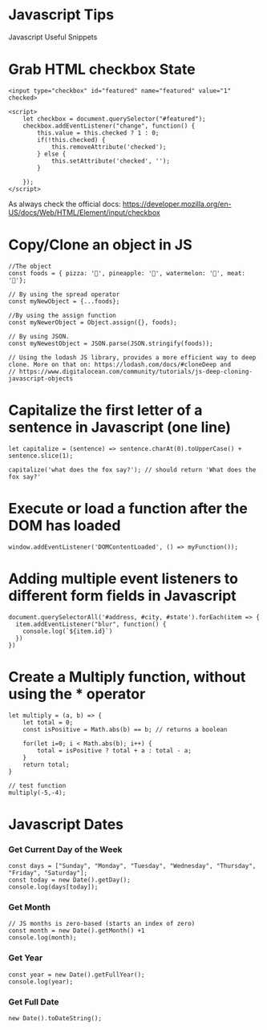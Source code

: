 # Javascript Tips 
Javascript Useful Snippets

# Grab HTML checkbox State
`<input type="checkbox" id="featured" name="featured" value="1" checked>`
```
<script>
    let checkbox = document.querySelector("#featured");
    checkbox.addEventListener("change", function() {
        this.value = this.checked ? 1 : 0;
        if(!this.checked) {
            this.removeAttribute('checked');
        } else {
            this.setAttribute('checked', '');
        }

    });
</script>
```
As always check the official docs: https://developer.mozilla.org/en-US/docs/Web/HTML/Element/input/checkbox

# Copy/Clone an object in JS
```
//The object
const foods = { pizza: '🍕', pineapple: '🍍', watermelon: '🍉', meat: '🍖'};

// By using the spread operator
const myNewObject = {...foods};

//By using the assign function
const myNewerObject = Object.assign({}, foods);

// By using JSON.
const myNewestObject = JSON.parse(JSON.stringify(foods));

// Using the lodash JS library, provides a more efficient way to deep clone. More on that on: https://lodash.com/docs/#cloneDeep and
// https://www.digitalocean.com/community/tutorials/js-deep-cloning-javascript-objects
```
# Capitalize the first letter of a sentence in Javascript (one line)
```
let capitalize = (sentence) => sentence.charAt(0).toUpperCase() + sentence.slice(1);

capitalize('what does the fox say?'); // should return 'What does the fox say?'

```
# Execute or load a function after the DOM has loaded
```
window.addEventListener('DOMContentLoaded', () => myFunction());
```

# Adding multiple event listeners to different form fields in Javascript
```
document.querySelectorAll('#address, #city, #state').forEach(item => {
  item.addEventListener("blur", function() {
    console.log(`${item.id}`)
  })
})
```
# Create a Multiply function, without using the * operator
```
let multiply = (a, b) => {
    let total = 0;
    const isPositive = Math.abs(b) == b; // returns a boolean
    
    for(let i=0; i < Math.abs(b); i++) {
        total = isPositive ? total + a : total - a;
    }
    return total;
}

// test function
multiply(-5,-4);

```
# Javascript Dates
### Get Current Day of the Week
```
const days = ["Sunday", "Monday", "Tuesday", "Wednesday", "Thursday", "Friday", "Saturday"];
const today = new Date().getDay();
console.log(days[today]);
```
### Get Month
```
// JS months is zero-based (starts an index of zero)
const month = new Date().getMonth() +1
console.log(month);
```
### Get Year
```
const year = new Date().getFullYear();
console.log(year);
```
### Get Full Date
```
new Date().toDateString();
```
